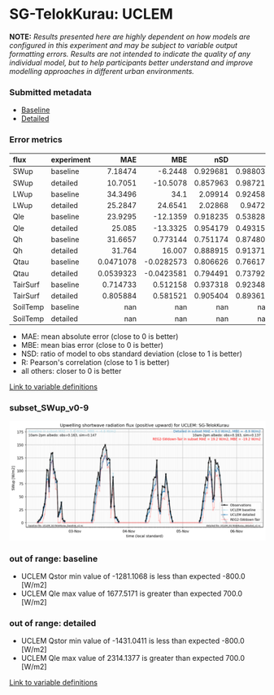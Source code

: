 # SG-TelokKurau: UCLEM

**NOTE:** *Results presented here are highly dependent on how models are configured in this experiment and may be subject to variable output formatting errors. Results are not intended to indicate the quality of any individual model, but to help participants better understand and improve modelling approaches in different urban environments.*

### Submitted metadata

- [Baseline](UCLEM_SG-TelokKurau_baseline_attrs.md)
- [Detailed](UCLEM_SG-TelokKurau_detailed_attrs.md)

### Error metrics

| flux     | experiment   |         MAE |         MBE |        nSD |          R |           5th |       95th |        RMSE |      cRMSE |        AMBE |       1-nSD |         1-R |    nSkewness |     nKurtosis |    Overlap |
|:---------|:-------------|------------:|------------:|-----------:|-----------:|--------------:|-----------:|------------:|-----------:|------------:|------------:|------------:|-------------:|--------------:|-----------:|
| SWup     | baseline     |   7.18474   |  -6.2448    |   0.929681 |   0.988034 |   1.86781     |  11.4058   |   9.78062   |   0.164903 |   6.2448    |   0.0703191 |   0.0119656 |   0.0371205  |   0.0173609   |   0.118554 |
| SWup     | detailed     |  10.7051    | -10.5078    |   0.857963 |   0.987214 |   1.95561     |  21.7661   |  14.0772    |   0.205218 |  10.5078    |   0.142037  |   0.0127862 |   0.00228881 |   0.000367257 |   0.135936 |
| LWup     | baseline     |  34.3496    |  34.1       |   2.09914  |   0.924588 |   5.6709      |  84.0748   |  43.6239    |   1.23479  |  34.1       |   1.09914   |   0.0754117 |   0.106343   |   1.01625     |   0.358795 |
| LWup     | detailed     |  25.2847    |  24.6541    |   2.02868  |   0.94723  |   2.1969      |  71.2782   |  35.0074    |   1.12796  |  24.6541    |   1.02868   |   0.0527701 |   0.0666858  |   1.10088     |   0.212331 |
| Qle      | baseline     |  23.9295    | -12.1359    |   0.918235 |   0.538285 |   3.0866      |  54.4569   |  44.5869    |   0.924452 |  12.1359    |   0.0817646 |   0.461715  |   2.91128    |  21.5885      |   0.317094 |
| Qle      | detailed     |  25.085     | -13.3325    |   0.954179 |   0.493154 |   2.9837      |  62.0022   |  47.5982    |   0.984552 |  13.3325    |   0.0458213 |   0.506846  |   3.33725    |  23.0342      |   0.342015 |
| Qh       | baseline     |  31.6657    |   0.773144  |   0.751174 |   0.874806 |  14.128       |  46.7855   |  43.5715    |   0.499999 |   0.773144  |   0.248826  |   0.125194  |   0.00897791 |   0.0361304   |   0.415181 |
| Qh       | detailed     |  31.764     |  16.007     |   0.888915 |   0.913718 |  19.9517      |   3.3383   |  38.9154    |   0.407106 |  16.007     |   0.111085  |   0.0862824 |   0.0018891  |   0.0249657   |   0.462861 |
| Qtau     | baseline     |   0.0471078 |  -0.0282573 |   0.806626 |   0.766178 |   0.00781394  |   0.107581 |   0.0911537 |   0.6439   |   0.0282573 |   0.193374  |   0.233822  |   5.42554    | 104.37        |   0.133971 |
| Qtau     | detailed     |   0.0539323 |  -0.0423581 |   0.794491 |   0.737928 |   0.000413944 |   0.130981 |   0.100513  |   0.677245 |   0.0423581 |   0.205509  |   0.262072  |   5.77078    | 103.071       |   0.146145 |
| TairSurf | baseline     |   0.714733  |   0.512158  |   0.937318 |   0.923486 |   0.42017     |   0.28147  |   0.908184  |   0.383881 |   0.512158  |   0.0626822 |   0.076514  |   0.697554   |   0.75899     |   0.209662 |
| TairSurf | detailed     |   0.805884  |   0.581521  |   0.905404 |   0.893618 |   0.44667     |   0.10207  |   1.05243   |   0.448982 |   0.581521  |   0.0945962 |   0.106382  |   1.19173    |   1.04566     |   0.240045 |
| SoilTemp | baseline     | nan         | nan         | nan        | nan        | nan           | nan        | nan         | nan        | nan         | nan         | nan         | nan          | nan           | nan        |
| SoilTemp | detailed     | nan         | nan         | nan        | nan        | nan           | nan        | nan         | nan        | nan         | nan         | nan         | nan          | nan           | nan        |

 - MAE: mean absolute error (close to 0 is better)
 - MBE: mean bias error (close to 0 is better)
 - NSD: ratio of model to obs standard deviation (close to 1 is better)
 - R: Pearson's correlation (close to 1 is better)
 - all others: closer to 0 is better

[Link to variable definitions](../modelattrs/variable_definitions.md)

### <a name="subset_swup_v0-9"></a>subset_SWup_v0-9
[![UCLEM_SG-TelokKurau_subset_SWup_v0-9.png](UCLEM_SG-TelokKurau_subset_SWup_v0-9.png)](UCLEM_SG-TelokKurau_subset_SWup_v0-9.png)

### out of range: baseline

 - UCLEM Qstor min value of -1281.1068 is less than expected -800.0 [W/m2]
 - UCLEM Qle max value of 1677.5171 is greater than expected 700.0 [W/m2]

### out of range: detailed

 - UCLEM Qstor min value of -1431.0411 is less than expected -800.0 [W/m2]
 - UCLEM Qle max value of 2314.1377 is greater than expected 700.0 [W/m2]


[Link to variable definitions](../modelattrs/variable_definitions.md)

